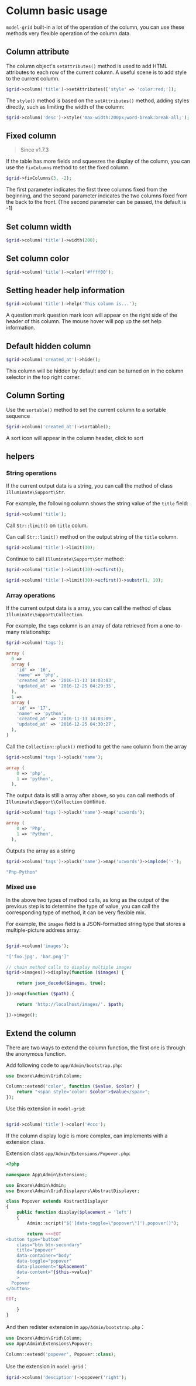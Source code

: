 # Column basic usage

`model-grid` built-in a lot of the operation of the column, you can use these methods very flexible operation of the column data.

## Column attribute

The column object's `setAttributes()` method is used to add HTML attributes to each row of the current column. A useful scene is to add style to the current column.

```php
$grid->column('title')->setAttributes(['style' => 'color:red;']);
```

The `style()` method is based on the `setAttributes()` method, adding styles directly, such as limiting the width of the column:

```php
$grid->column('desc')->style('max-width:200px;word-break:break-all;');
```

## Fixed column

> Since v1.7.3

If the table has more fields and squeezes the display of the column, you can use the `fixColumns` method to set the fixed column.

```php
$grid->fixColumns(3, -2);
```

The first parameter indicates the first three columns fixed from the beginning, and the second parameter indicates the two columns fixed from the back to the front. (The second parameter can be passed, the default is -1)

## Set column width

```php
$grid->column('title')->width(200);
```

## Set column color

```php
$grid->column('title')->color('#ffff00');
```

## Setting header help information

```php
$grid->column('title')->help('This column is...');
```

A question mark question mark icon will appear on the right side of the header of this column. The mouse hover will pop up the set help information.

## Default hidden column

```php
$grid->column('created_at')->hide();
```

This column will be hidden by default and can be turned on in the column selector in the top right corner.

## Column Sorting

Use the `sortable()` method to set the current column to a sortable sequence

```php
$grid->column('created_at')->sortable();
```

A sort icon will appear in the column header, click to sort

## helpers

### String operations

If the current output data is a string, you can call the method of class `Illuminate\Support\Str`.

For example, the following column shows the string value of the `title` field:

```php
$grid->column('title');
```

Call `Str::limit()` on `title` colum.

Can call `Str::limit()` method on the output string of the `title` column.

```php
$grid->column('title')->limit(30);
```

Continue to call `Illuminate\Support\Str` method:

```php
$grid->column('title')->limit(30)->ucfirst();

$grid->column('title')->limit(30)->ucfirst()->substr(1, 10);

```

### Array operations

If the current output data is a array, you can call the method of class `Illuminate\Support\Collection`.

For example, the `tags` column is an array of data retrieved from a one-to-many relationship:

```php
$grid->column('tags');

array (
  0 =>
  array (
    'id' => '16',
    'name' => 'php',
    'created_at' => '2016-11-13 14:03:03',
    'updated_at' => '2016-12-25 04:29:35',
  ),
  1 =>
  array (
    'id' => '17',
    'name' => 'python',
    'created_at' => '2016-11-13 14:03:09',
    'updated_at' => '2016-12-25 04:30:27',
  ),
)

```

Call the `Collection::pluck()` method to get the `name` column from the array

```php
$grid->column('tags')->pluck('name');

array (
    0 => 'php',
    1 => 'python',
  ),

```

The output data is still a array after above, so you can call methods of `Illuminate\Support\Collection` continue.

```php
$grid->column('tags')->pluck('name')->map('ucwords');

array (
    0 => 'Php',
    1 => 'Python',
  ),
```

Outputs the array as a string

```php
$grid->column('tags')->pluck('name')->map('ucwords')->implode('-');

"Php-Python"
```

### Mixed use

In the above two types of method calls, as long as the output of the previous step is to determine the type of value, you can call the corresponding type of method, it can be very flexible mix.

For example, the `images` field is a JSON-formatted string type that stores a multiple-picture address array:

```php

$grid->column('images');

"['foo.jpg', 'bar.png']"

// chain method calls to display multiple images
$grid->images()->display(function ($images) {

    return json_decode($images, true);

})->map(function ($path) {

    return 'http://localhost/images/'. $path;

})->image();

```

## Extend the column

There are two ways to extend the column function, the first one is through the anonymous function.

Add following code to `app/Admin/bootstrap.php`:

```php
use Encore\Admin\Grid\Column;

Column::extend('color', function ($value, $color) {
    return "<span style='color: $color'>$value</span>";
});
```

Use this extension in `model-grid`:

```php

$grid->column('title')->color('#ccc');

```

If the column display logic is more complex, can implements with a extension class.

Extension class `app/Admin/Extensions/Popover.php`:

```php
<?php

namespace App\Admin\Extensions;

use Encore\Admin\Admin;
use Encore\Admin\Grid\Displayers\AbstractDisplayer;

class Popover extends AbstractDisplayer
{
    public function display($placement = 'left')
    {
        Admin::script("$('[data-toggle=\"popover\"]').popover()");

        return <<<EOT
<button type="button"
    class="btn btn-secondary"
    title="popover"
    data-container="body"
    data-toggle="popover"
    data-placement="$placement"
    data-content="{$this->value}"
    >
  Popover
</button>

EOT;

    }
}
```

And then redister extension in `app/Admin/bootstrap.php`：

```php
use Encore\Admin\Grid\Column;
use App\Admin\Extensions\Popover;

Column::extend('popover', Popover::class);
```

Use the extension in `model-grid`：

```php
$grid->column('desciption')->popover('right');
```
